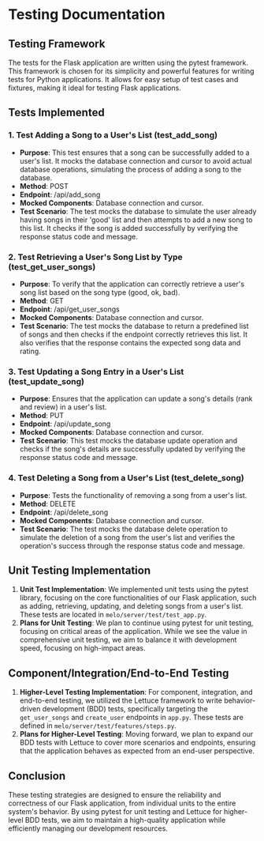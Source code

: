 # Testing Documentation

## Testing Framework

The tests for the Flask application are written using the pytest framework. This framework is chosen for its simplicity and powerful features for writing tests for Python applications. It allows for easy setup of test cases and fixtures, making it ideal for testing Flask applications.

## Tests Implemented

### 1. Test Adding a Song to a User's List (test_add_song)

- **Purpose**: This test ensures that a song can be successfully added to a user's list. It mocks the database connection and cursor to avoid actual database operations, simulating the process of adding a song to the database.
- **Method**: POST
- **Endpoint**: /api/add_song
- **Mocked Components**: Database connection and cursor.
- **Test Scenario**: The test mocks the database to simulate the user already having songs in their 'good' list and then attempts to add a new song to this list. It checks if the song is added successfully by verifying the response status code and message.

### 2. Test Retrieving a User's Song List by Type (test_get_user_songs)

- **Purpose**: To verify that the application can correctly retrieve a user's song list based on the song type (good, ok, bad).
- **Method**: GET
- **Endpoint**: /api/get_user_songs
- **Mocked Components**: Database connection and cursor.
- **Test Scenario**: The test mocks the database to return a predefined list of songs and then checks if the endpoint correctly retrieves this list. It also verifies that the response contains the expected song data and rating.

### 3. Test Updating a Song Entry in a User's List (test_update_song)

- **Purpose**: Ensures that the application can update a song's details (rank and review) in a user's list.
- **Method**: PUT
- **Endpoint**: /api/update_song
- **Mocked Components**: Database connection and cursor.
- **Test Scenario**: This test mocks the database update operation and checks if the song's details are successfully updated by verifying the response status code and message.

### 4. Test Deleting a Song from a User's List (test_delete_song)

- **Purpose**: Tests the functionality of removing a song from a user's list.
- **Method**: DELETE
- **Endpoint**: /api/delete_song
- **Mocked Components**: Database connection and cursor.
- **Test Scenario**: The test mocks the database delete operation to simulate the deletion of a song from the user's list and verifies the operation's success through the response status code and message.

## Unit Testing Implementation

1. **Unit Test Implementation**: We implemented unit tests using the pytest library, focusing on the core functionalities of our Flask application, such as adding, retrieving, updating, and deleting songs from a user's list. These tests are located in `melo/server/test/test_app.py`.
2. **Plans for Unit Testing**: We plan to continue using pytest for unit testing, focusing on critical areas of the application. While we see the value in comprehensive unit testing, we aim to balance it with development speed, focusing on high-impact areas.

## Component/Integration/End-to-End Testing

1. **Higher-Level Testing Implementation**: For component, integration, and end-to-end testing, we utilized the Lettuce framework to write behavior-driven development (BDD) tests, specifically targeting the `get_user_songs` and `create_user` endpoints in `app.py`. These tests are defined in `melo/server/test/features/steps.py`.
2. **Plans for Higher-Level Testing**: Moving forward, we plan to expand our BDD tests with Lettuce to cover more scenarios and endpoints, ensuring that the application behaves as expected from an end-user perspective.

## Conclusion
These testing strategies are designed to ensure the reliability and correctness of our Flask application, from individual units to the entire system's behavior. By using pytest for unit testing and Lettuce for higher-level BDD tests, we aim to maintain a high-quality application while efficiently managing our development resources.
